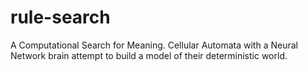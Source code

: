 # rule-search
 A Computational Search for Meaning. Cellular Automata with a Neural Network brain attempt to build a model of their deterministic world.
